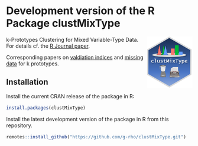 # Development version of the R Package clustMixType

<img src="man/figures/logo.png" align="right" height="139" />

k-Prototypes Clustering for Mixed Variable-Type Data. For details cf. the [R Journal paper](https://journal.r-project.org/archive/2018/RJ-2018-048/index.html).

Corresponding papers on [valdiation indices](https://publikationen.bibliothek.kit.edu/1000120412) 
and [missing data](https://link.springer.com/article/10.1007/s00357-022-09422-y) for k prototypes.


## Installation

Install the current CRAN release of the package in R:

``` r
install.packages(clustMixType)
```

Install the latest development version of the package in R from this repository.
``` r
remotes::install_github("https://github.com/g-rho/clustMixType.git")
```
